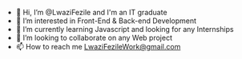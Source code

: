 - 👋 Hi, I’m @LwaziFezile and I'm an IT graduate
- 👀 I’m interested in Front-End & Back-end Development 
- 🌱 I’m currently learning Javascript and looking for any Internships
- 💞️ I’m looking to collaborate on any Web project
- 📫 How to reach me LwaziFezileWork@gmail.com

<!---
LwaziFezile/LwaziFezile is a ✨ special ✨ repository because its `README.md` (this file) appears on your GitHub profile.
You can click the Preview link to take a look at your changes.
--->
